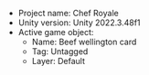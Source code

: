 <!-- UNITY CODE ASSIST INSTRUCTIONS START -->
- Project name: Chef Royale
- Unity version: Unity 2022.3.48f1
- Active game object:
  - Name: Beef wellington card
  - Tag: Untagged
  - Layer: Default
<!-- UNITY CODE ASSIST INSTRUCTIONS END -->
